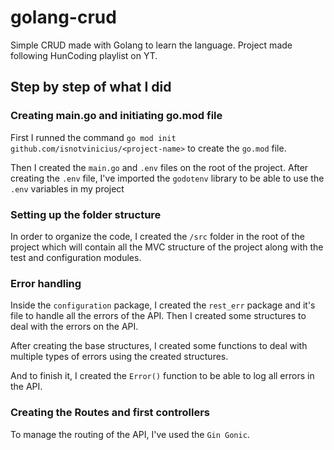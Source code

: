 # golang-crud
Simple CRUD made with Golang to learn the language. Project made following HunCoding playlist on YT.

## Step by step of what I did 

### Creating main.go and initiating go.mod file

First I runned the command `go mod init github.com/isnotvinicius/<project-name>` to create the `go.mod` file.

Then I created the `main.go` and `.env` files on the root of the project. After creating the `.env` file, I've imported the `godotenv` library to be able to use the `.env` variables in my project

### Setting up the folder structure

In order to organize the code, I created the `/src` folder in the root of the project which will contain all the MVC structure of the project along with the test and configuration modules.

### Error handling

Inside the `configuration` package, I created the `rest_err` package and it's file to handle all the errors of the API. Then I created some structures to deal with the errors on the API.

After creating the base structures, I created some functions to deal with multiple types of errors using the created structures. 

And to finish it, I created the `Error()` function to be able to log all errors in the API.

### Creating the Routes and first controllers

To manage the routing of the API, I've used the `Gin Gonic`.
